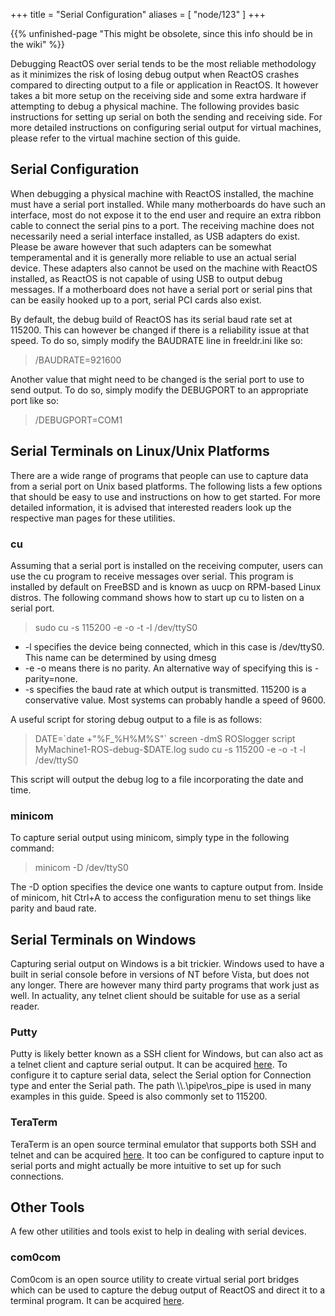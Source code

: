 +++
title = "Serial Configuration"
aliases = [ "node/123" ]
+++

{{% unfinished-page "This might be obsolete, since this info should be in the wiki" %}}

Debugging ReactOS over serial tends to be the most reliable methodology as it minimizes the risk of losing debug output when ReactOS crashes compared to directing output to a file or application in ReactOS. It however takes a bit more setup on the receiving side and some extra hardware if attempting to debug a physical machine. The following provides basic instructions for setting up serial on both the sending and receiving side. For more detailed instructions on configuring serial output for virtual machines, please refer to the virtual machine section of this guide.

<h2>Serial Configuration</h2>
When debugging a physical machine with ReactOS installed, the machine must have a serial port installed. While many motherboards do have such an interface, most do not expose it to the end user and require an extra ribbon cable to connect the serial pins to a port. The receiving machine does not necessarily need a serial interface installed, as USB adapters do exist. Please be aware however that such adapters can be somewhat temperamental and it is generally more reliable to use an actual serial device. These adapters also cannot be used on the machine with ReactOS installed, as ReactOS is not capable of using USB to output debug messages. If a motherboard does not have a serial port or serial pins that can be easily hooked up to a port, serial PCI cards also exist.

By default, the debug build of ReactOS has its serial baud rate set at 115200. This can however be changed if there is a reliability issue at that speed. To do so, simply modify the BAUDRATE line in freeldr.ini like so:
<blockquote>/BAUDRATE=921600</blockquote>

Another value that might need to be changed is the serial port to use to send output. To do so, simply modify the DEBUGPORT to an appropriate port like so:
<blockquote>/DEBUGPORT=COM1</blockquote>

<h2>Serial Terminals on Linux/Unix Platforms</h2>
There are a wide range of programs that people can use to capture data from a serial port on Unix based platforms. The following lists a few options that should be easy to use and instructions on how to get started. For more detailed information, it is advised that interested readers look up the respective man pages for these utilities.

<h3>cu</h3>
Assuming that a serial port is installed on the receiving computer, users can use the cu program to receive messages over serial. This program is installed by default on FreeBSD and is known as uucp on RPM-based Linux distros. The following command shows how to start up cu to listen on a serial port.
<blockquote>sudo cu -s 115200 -e -o -t -l /dev/ttyS0</blockquote>
<ul>
<li>-l specifies the device being connected, which in this case is /dev/ttyS0. This name can be determined by using dmesg</li>
<li>-e -o means there is no parity. An alternative way of specifying this is -parity=none.</li>
<li>-s specifies the baud rate at which output is transmitted. 115200 is a conservative value. Most systems can probably handle a speed of 9600.</li>
</ul>

A useful script for storing debug output to a file is as follows:
<blockquote>DATE=`date +"%F_%H%M%S"` screen -dmS ROSlogger script MyMachine1-ROS-debug-$DATE.log sudo cu -s 115200 -e -o -t -l /dev/ttyS0</blockquote>

This script will output the debug log to a file incorporating the date and time.

<h3>minicom</h3>
To capture serial output using minicom, simply type in the following command:
<blockquote>minicom -D /dev/ttyS0</blockquote>

The -D option specifies the device one wants to capture output from. Inside of minicom, hit Ctrl+A to access the configuration menu to set things like parity and baud rate.

<h2>Serial Terminals on Windows</h2>
Capturing serial output on Windows is a bit trickier. Windows used to have a built in serial console before in versions of NT before Vista, but does not any longer. There are however many third party programs that work just as well. In actuality, any telnet client should be suitable for use as a serial reader.

<h3>Putty</h3>
Putty is likely better known as a SSH client for Windows, but can also act as a telnet client and capture serial output. It can be acquired <a href="http://www.chiark.greenend.org.uk/~sgtatham/putty/">here</a>. To configure it to capture serial data, select the Serial option for Connection type and enter the Serial path. The path \\.\pipe\ros_pipe is used in many examples in this guide. Speed is also commonly set to 115200.

<h3>TeraTerm</h3>
TeraTerm is an open source terminal emulator that supports both SSH and telnet and can be acquired <a href="http://en.sourceforge.jp/projects/ttssh2/">here</a>. It too can be configured to capture input to serial ports and might actually be more intuitive to set up for such connections.

<h2>Other Tools</h2>
A few other utilities and tools exist to help in dealing with serial devices.

<h3>com0com</h3>
Com0com is an open source utility to create virtual serial port bridges which can be used to capture the debug output of ReactOS and direct it to a terminal program. It can be acquired <a href="http://com0com.sourceforge.net/">here</a>.
